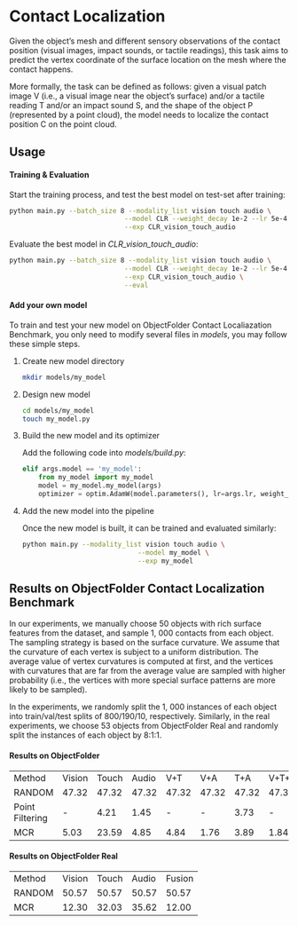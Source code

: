 # Contact Localization

Given the object’s mesh and different sensory observations of the contact position (visual images, impact sounds, or tactile readings), this task aims to predict the vertex coordinate of the surface location on the mesh where the contact happens.

More formally, the task can be defined as follows: given a visual patch image V  (i.e., a visual image near the object’s surface) and/or a tactile reading T and/or an impact sound S, and the shape of the object P (represented by a point cloud), the model needs to localize the contact position C on the point cloud.

## Usage

#### Training & Evaluation

Start the training process, and test the best model on test-set after training:

```sh
python main.py --batch_size 8 --modality_list vision touch audio \
							 --model CLR --weight_decay 1e-2 --lr 5e-4 \
							 --exp CLR_vision_touch_audio
```

Evaluate the best model in *CLR_vision_touch_audio*:

```sh
python main.py --batch_size 8 --modality_list vision touch audio \
							 --model CLR --weight_decay 1e-2 --lr 5e-4 \
							 --exp CLR_vision_touch_audio \
							 --eval
```

#### Add your own model

To train and test your new model on ObjectFolder Contact Localiazation Benchmark, you only need to modify several files in *models*, you may follow these simple steps.

1. Create new model directory

    ```sh
    mkdir models/my_model
    ```

2. Design new model

    ```sh
    cd models/my_model
    touch my_model.py
    ```

3. Build the new model and its optimizer

    Add the following code into *models/build.py*:

    ```python
    elif args.model == 'my_model':
        from my_model import my_model
        model = my_model.my_model(args)
        optimizer = optim.AdamW(model.parameters(), lr=args.lr, weight_decay=args.weight_decay)
    ```

4. Add the new model into the pipeline

    Once the new model is built, it can be trained and evaluated similarly:

    ```sh
    python main.py --modality_list vision touch audio \
    							 --model my_model \
    							 --exp my_model
    ```

## Results on ObjectFolder Contact Localization Benchmark

In our experiments, we manually choose 50 objects with rich surface features from the dataset, and sample 1, 000 contacts from each object. The sampling strategy is based on the surface curvature. We assume that the curvature of each vertex is subject to a uniform distribution. The average value of vertex curvatures is computed at first, and the vertices with curvatures that are far from the average value are sampled with higher probability (i.e., the vertices with more special surface patterns are more likely to be sampled).

In the experiments, we randomly split the 1, 000 instances of each object into train/val/test splits of 800/190/10, respectively. Similarly, in the real experiments, we choose 53 objects from ObjectFolder Real and randomly split the instances of each object by 8:1:1.

#### Results on ObjectFolder

<table>
    <tr>
        <td>Method</td>
        <td>Vision</td>
        <td>Touch</td>
        <td>Audio</td>
        <td>V+T</td>
        <td>V+A</td>
        <td>T+A</td>
        <td>V+T+A</td>
    </tr>
    <tr>
        <td>RANDOM</td>
        <td>47.32</td>
        <td>47.32</td>
        <td>47.32</td>
        <td>47.32</td>
        <td>47.32</td>
        <td>47.32</td>
        <td>47.32</td>
    </tr>
  <tr>
        <td>Point Filtering</td>
        <td>-</td>
        <td>4.21</td>
        <td>1.45</td>
        <td>-</td>
        <td>-</td>
        <td>3.73</td>
        <td>-</td>
    </tr>
  <tr>
        <td>MCR</td>
        <td>5.03</td>
        <td>23.59</td>
        <td>4.85</td>
        <td>4.84</td>
        <td>1.76</td>
        <td>3.89</td>
        <td>1.84</td>
    </tr>
</table>

#### Results on ObjectFolder Real

<table>
    <tr>
        <td>Method</td>
        <td>Vision</td>
        <td>Touch</td>
        <td>Audio</td>
        <td>Fusion</td>
    </tr>
    <tr>
        <td>RANDOM</td>
        <td>50.57</td>
        <td>50.57</td>
        <td>50.57</td>
        <td>50.57</td>
    </tr>
  	<tr>
        <td>MCR</td>
        <td>12.30</td>
        <td>32.03</td>
        <td>35.62</td>
        <td>12.00</td>
    </tr>
</table>

